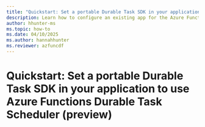 ```yaml
---
title: "Quickstart: Set a portable Durable Task SDK in your application to use Azure Functions Durable Task Scheduler (preview)"
description: Learn how to configure an existing app for the Azure Functions Durable Task Scheduler using the portable Durable Task SDKs.
author: hhunter-ms
ms.topic: how-to
ms.date: 04/10/2025
ms.author: hannahhunter
ms.reviewer: azfuncdf
---
```


# Quickstart: Set a portable Durable Task SDK in your application to use Azure Functions Durable Task Scheduler (preview)